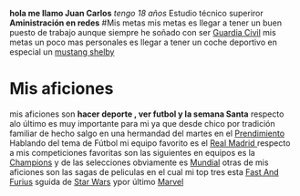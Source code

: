 **hola me llamo Juan Carlos**
_tengo 18 años_
Estudio técnico superiror **Aministración en redes**
#Mis metas 
mis metas es llegar a tener un buen puesto de trabajo aunque siempre he soñado con ser [Guardia Civil](https://ibb.co/3BPrYhv) 
mis metas un poco mas personales es llegar a tener un coche deportivo en especial un [mustang shelby](https://ibb.co/n08RT0r)
# Mis aficiones 
mis aficiones son **hacer deporte , ver futbol y la semana Santa**
respecto alo último es muy importante para mi ya que desde chico por tradición familiar de hecho salgo en una hermandad del martes en el [Prendimiento](https://ibb.co/Sm4f7XQ)
Hablando del tema de Fútbol mi equipo favorito es el [Real Madrid ](https://ibb.co/5sBfKcQ) respecto a mis competiciones favoritas son las siguientes en equipos es la [Champions](https://ibb.co/6gcwNQ0) y de las selecciones obviamente es [Mundial](https://ibb.co/D7smzLm)
otras de mis aficiones son las sagas de peliculas en el cual mi top tres esta [Fast And Furius](https://ibb.co/KcZN7T5) sguida de [Star Wars](https://ibb.co/L5nmjPp) ypor último [Marvel](https://ibb.co/gdJZsFm)
